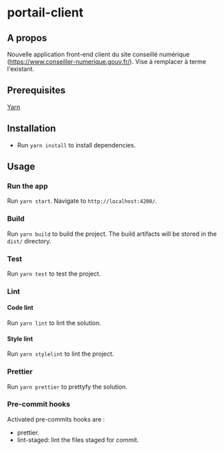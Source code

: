 # portail-client

## A propos

Nouvelle application front-end client du site conseillé numérique (https://www.conseiller-numerique.gouv.fr/).
Vise à remplacer à terme l'existant.

## Prerequisites

[Yarn](https://yarnpkg.com/)

## Installation

- Run `yarn install` to install dependencies.

## Usage

### Run the app

Run `yarn start`. Navigate to `http://localhost:4200/`.

### Build

Run `yarn build` to build the project. The build artifacts will be stored in the `dist/` directory.

### Test

Run `yarn test` to test the project.

### Lint

#### Code lint

Run `yarn lint` to lint the solution.

#### Style lint

Run `yarn stylelint` to lint the project.

### Prettier

Run `yarn prettier` to prettyfy the solution.

### Pre-commit hooks

Activated pre-commits hooks are :

- prettier.
- lint-staged: lint the files staged for commit.
